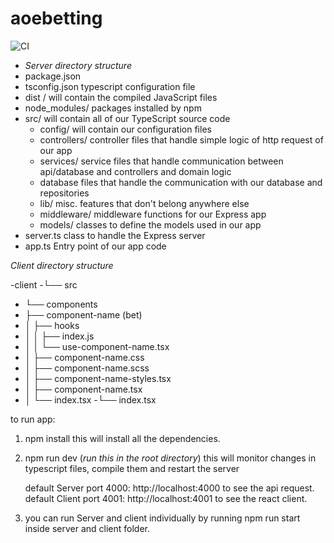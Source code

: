 # aoebetting

![CI](https://github.com/EmiiFont/aoebetting/workflows/CI/badge.svg)

- *Server directory structure*
- package.json  
- tsconfig.json typescript configuration file
- dist /        will contain the compiled JavaScript files
- node_modules/ packages installed by npm
- src/          will contain all of our TypeScript source code
  - config/         will contain our configuration files
  - controllers/    controller files that handle simple logic of http request of our app
  - services/	    service files that handle communication between api/database and controllers and domain logic
  - database        files that handle the communication with our database and repositories
  - lib/            misc. features that don't belong anywhere else
  - middleware/     middleware functions for our Express app
  - models/         classes to define the models used in our app
- server.ts         class to handle the Express server
- app.ts            Entry point of our app code

*Client directory structure*

-client
-└── src
- └── components
-  ├── component-name  (bet)
-  │   ├── hooks
-  │   │   ├── index.js
-  │   │   └── use-component-name.tsx
-  │   ├── component-name.css
-  │   ├── component-name.scss
-  │   ├── component-name-styles.tsx
-  │   ├── component-name.tsx
-  │   └── index.tsx
-└── index.tsx


to run app:
 1. npm install
    this will install all the dependencies.
    
 2. npm run dev (*run this in the root directory*)
	this will monitor changes in typescript files, compile them and restart the server
  
	default Server port 4000: http://localhost:4000 to see the api request.
  default Client port 4001: http://localhost:4001 to see the react client.

3. you can run Server and client individually by running npm run start inside server and client folder.
